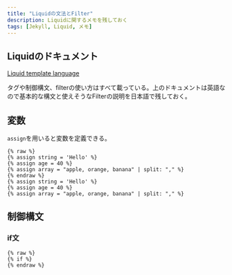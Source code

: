 ```yaml
---
title: "Liquidの文法とFilter"
description: Liquidに関するメモを残しておく
tags: [Jekyll, Liquid, メモ]
---
```


## Liquidのドキュメント

<a href="https://shopify.github.io/liquid/">Liquid template language</a>

タグや制御構文、filterの使い方はすべて載っている。上のドキュメントは英語なので基本的な構文と使えそうなFilterの説明を日本語で残しておく。

## 変数
`assign`を用いると変数を定義できる。

```liquid
{% raw %}
{% assign string = 'Hello' %}
{% assign age = 40 %}
{% assign array = "apple, orange, banana" | split: "," %}
{% endraw %}
{% assign string = 'Hello' %}
{% assign age = 40 %}
{% assign array = "apple, orange, banana" | split: "," %}
```

## 制御構文

### if文

```
{% raw %}
{% if %}
{% endraw %}
```
